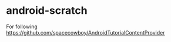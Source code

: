 android-scratch
===============

For following https://github.com/spacecowboy/AndroidTutorialContentProvider